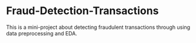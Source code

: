 # Fraud-Detection-Transactions
This is a mini-project about detecting fraudulent transactions through using data preprocessing and EDA.

